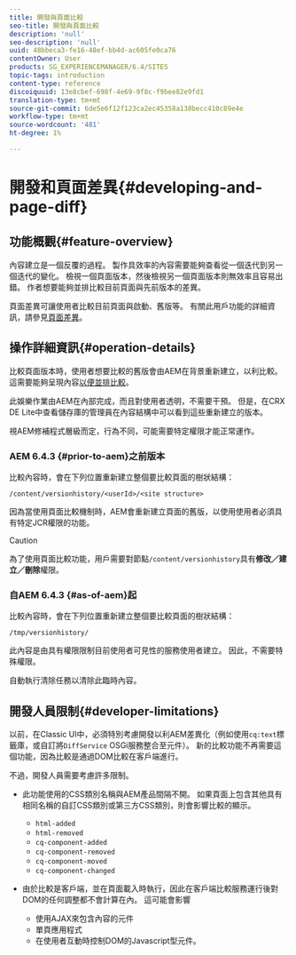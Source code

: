 ```yaml
---
title: 開發與頁面比較
seo-title: 開發與頁面比較
description: 'null'
seo-description: 'null'
uuid: 48bbeca3-fe16-48ef-bb4d-ac605fe0ca76
contentOwner: User
products: SG_EXPERIENCEMANAGER/6.4/SITES
topic-tags: introduction
content-type: reference
discoiquuid: 13e8cbef-698f-4e69-9f8c-f9bee82e9fd1
translation-type: tm+mt
source-git-commit: 6de5e6f12f123ca2ec45358a138becc410c89e4e
workflow-type: tm+mt
source-wordcount: '481'
ht-degree: 1%

---
```



# 開發和頁面差異{#developing-and-page-diff}

## 功能概觀{#feature-overview}

內容建立是一個反覆的過程。 製作具效率的內容需要能夠查看從一個迭代到另一個迭代的變化。 檢視一個頁面版本，然後檢視另一個頁面版本則無效率且容易出錯。 作者想要能夠並排比較目前頁面與先前版本的差異。

頁面差異可讓使用者比較目前頁面與啟動、舊版等。 有關此用戶功能的詳細資訊，請參見[頁面差異](/help/sites-authoring/page-diff.md)。

## 操作詳細資訊{#operation-details}

比較頁面版本時，使用者想要比較的舊版會由AEM在背景重新建立，以利比較。 這需要能夠呈現內容[以便並排比較](/help/sites-authoring/page-diff.md#presentation-of-differences)。

此娛樂作業由AEM在內部完成，而且對使用者透明，不需要干預。 但是，在CRX DE Lite中查看儲存庫的管理員在內容結構中可以看到這些重新建立的版本。

視AEM修補程式層級而定，行為不同，可能需要特定權限才能正常運作。

### AEM 6.4.3 {#prior-to-aem}之前版本

比較內容時，會在下列位置重新建立整個要比較頁面的樹狀結構：

`/content/versionhistory/<userId>/<site structure>`

因為當使用頁面比較機制時，AEM會重新建立頁面的舊版，以使用使用者必須具有特定JCR權限的功能。

>[!CAUTION]
>
>為了使用頁面比較功能，用戶需要對節點`/content/versionhistory`具有&#x200B;**修改／建立／刪除**&#x200B;權限。

### 自AEM 6.4.3 {#as-of-aem}起

比較內容時，會在下列位置重新建立整個要比較頁面的樹狀結構：

`/tmp/versionhistory/`

此內容是由具有權限限制目前使用者可見性的服務使用者建立。 因此，不需要特殊權限。

自動執行清除任務以清除此臨時內容。

## 開發人員限制{#developer-limitations}

以前，在Classic UI中，必須特別考慮開發以利AEM差異化（例如使用`cq:text`標籤庫，或自訂將`DiffService` OSGi服務整合至元件）。 新的比較功能不再需要這個功能，因為比較是通過DOM比較在客戶端進行。

不過，開發人員需要考慮許多限制。

* 此功能使用的CSS類別名稱與AEM產品間隔不開。 如果頁面上包含其他具有相同名稱的自訂CSS類別或第三方CSS類別，則會影響比較的顯示。

   * `html-added`
   * `html-removed`
   * `cq-component-added`
   * `cq-component-removed`
   * `cq-component-moved`
   * `cq-component-changed`

* 由於比較是客戶端，並在頁面載入時執行，因此在客戶端比較服務運行後對DOM的任何調整都不會計算在內。 這可能會影響

   * 使用AJAX來包含內容的元件
   * 單頁應用程式
   * 在使用者互動時控制DOM的Javascript型元件。

